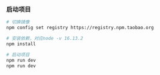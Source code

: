 <!--
 * 启动说明
 *
 * @author: ZhangDaYe
 * @Date: 2023-11-11
-->
### 启动项目
``` bash
# 切换镜像
npm config set registry https://registry.npm.taobao.org

# 安装依赖，对应node -v 16.13.2
npm install

# 启动项目
npm run dev
npm run dev
